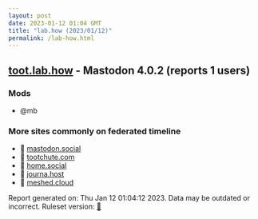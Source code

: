```yaml
---
layout: post
date: 2023-01-12 01:04 GMT
title: "lab.how (2023/01/12)"
permalink: /lab-how.html
---
```



## [toot.lab.how](https://toot.lab.how) - Mastodon 4.0.2 (reports 1 users)

### Mods
 * @mb

### More sites commonly on federated timeline

* 🐘 [mastodon.social](/mastodon-social.html)
* 🐘 [tootchute.com](/tootchute-com.html)
* 🐘 [home.social](/home-social.html)
* 🐘 [journa.host](/journa-host.html)
* 🐘 [meshed.cloud](/meshed-cloud.html)

Report generated on: Thu Jan 12 01:04:12 2023. Data may be outdated or incorrect.
Ruleset version: [🧁](/version-cupcake)
